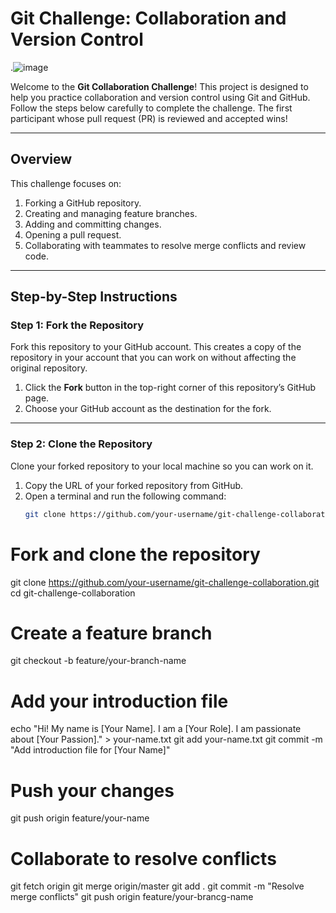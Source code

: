 # Git Challenge: Collaboration and Version Control

.![image](https://github.com/user-attachments/assets/f1c82e83-22f7-4bcf-8e43-9b5789a986de)

Welcome to the **Git Collaboration Challenge**! This project is designed to help you practice collaboration and version control using Git and GitHub. Follow the steps below carefully to complete the challenge. The first participant whose pull request (PR) is reviewed and accepted wins!

---

## Overview

This challenge focuses on:
1. Forking a GitHub repository.
2. Creating and managing feature branches.
3. Adding and committing changes.
4. Opening a pull request.
5. Collaborating with teammates to resolve merge conflicts and review code.

---

## Step-by-Step Instructions

### Step 1: Fork the Repository
Fork this repository to your GitHub account. This creates a copy of the repository in your account that you can work on without affecting the original repository.

1. Click the **Fork** button in the top-right corner of this repository’s GitHub page.
2. Choose your GitHub account as the destination for the fork.

---

### Step 2: Clone the Repository
Clone your forked repository to your local machine so you can work on it.

1. Copy the URL of your forked repository from GitHub.
2. Open a terminal and run the following command:
   ```bash
   git clone https://github.com/your-username/git-challenge-collaboration.git


# Fork and clone the repository
git clone https://github.com/your-username/git-challenge-collaboration.git
cd git-challenge-collaboration

# Create a feature branch
git checkout -b feature/your-branch-name

# Add your introduction file
echo "Hi! My name is [Your Name]. I am a [Your Role]. I am passionate about [Your Passion]." > your-name.txt
git add your-name.txt
git commit -m "Add introduction file for [Your Name]"

# Push your changes
git push origin feature/your-name

# Collaborate to resolve conflicts
git fetch origin
git merge origin/master
git add .
git commit -m "Resolve merge conflicts"
git push origin feature/your-brancg-name
